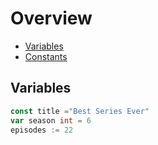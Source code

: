 # Overview

- [Variables](#Variables)
- [Constants](#Constants)

## <a name="Variables"></a>Variables

```go
const title ="Best Series Ever"
var season int = 6
episodes := 22
```
